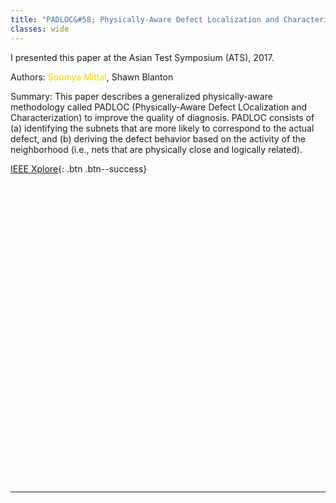 ```yaml
---
title: "PADLOC&#58; Physically-Aware Defect Localization and Characterization"
classes: wide
---
```


I presented this paper at the Asian Test Symposium (ATS), 2017.

Authors: <span style="color:#ffd300">Soumya Mittal</span>, Shawn Blanton

Summary: This paper describes a generalized physically-aware methodology called PADLOC (Physically-Aware Defect LOcalization and Characterization) to improve the quality of diagnosis. PADLOC consists of (a) identifying the subnets that are more likely to correspond to the actual defect, and (b) deriving the defect behavior based on the activity of the neighborhood (i.e., nets that are physically close and logically related).

 [IEEE Xplore](https://ieeexplore.ieee.org/document/8267889){: .btn .btn--success}

<div id="adobe-dc-view" style="height: 480px"></div>
<script src="https://documentservices.adobe.com/view-sdk/viewer.js"></script>
<script type="text/javascript">
  document.addEventListener("adobe_dc_view_sdk.ready", function(){
    var adobeDCView = new AdobeDC.View({clientId: "b92bfd344a0744ef8ffd3e72979d4c40", divId: "adobe-dc-view"});
    adobeDCView.previewFile({
      content:{location: {url: "/assets/pdf/padloc-physically-aware-defect-localization-and-characterization-ats17-paper.pdf"}},
      metaData:{fileName: "padloc-physically-aware-defect-localization-and-characterization-ats17-paper.pdf"}
    }, { embedMode: "FULL_WINDOW", defaultViewMode: "FIT_WIDTH", showAnnotationTools: true, showDownloadPDF: true });
  });
</script>

---
